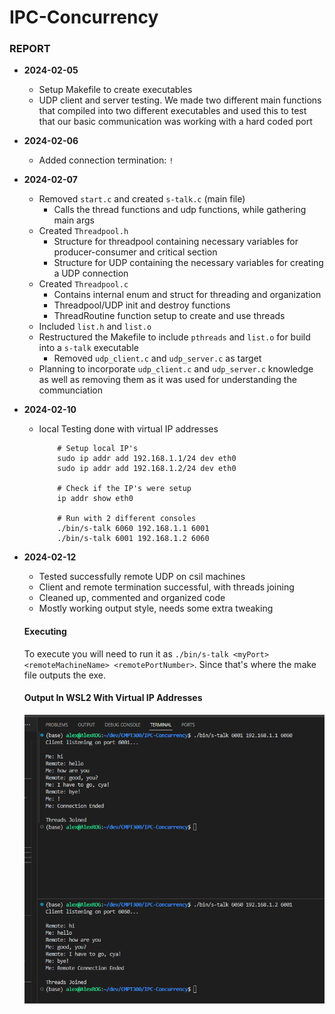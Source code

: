 # IPC-Concurrency

### REPORT

- **2024-02-05**
    - Setup Makefile to create executables
    - UDP client and server testing. We made two different main functions that compiled into two different executables and used this to test that our basic communication was working with a hard coded port

- **2024-02-06**
    - Added connection termination:  `!`

- **2024-02-07**
    - Removed `start.c` and created `s-talk.c` (main file)
        - Calls the thread functions and udp functions, while gathering main args
    - Created `Threadpool.h`
        - Structure for threadpool containing necessary variables for producer-consumer and critical section
        - Structure for UDP containing the necessary variables for creating a UDP connection
    - Created `Threadpool.c`
        - Contains internal enum and struct for threading and organization
        - Threadpool/UDP init and destroy functions
        - ThreadRoutine function setup to create and use threads
    - Included `list.h` and `list.o`
    - Restructured the Makefile to include `pthreads` and `list.o` for build into a `s-talk` executable
        - Removed `udp_client.c` and `udp_server.c` as target
    - Planning to incorporate `udp_client.c` and `udp_server.c` knowledge as well as removing them as it was used for understanding the communciation

- **2024-02-10**
    - local Testing done with virtual IP addresses
        ```shell
            # Setup local IP's
            sudo ip addr add 192.168.1.1/24 dev eth0
            sudo ip addr add 192.168.1.2/24 dev eth0

            # Check if the IP's were setup
            ip addr show eth0

            # Run with 2 different consoles
            ./bin/s-talk 6060 192.168.1.1 6001
            ./bin/s-talk 6001 192.168.1.2 6060
        ```

- **2024-02-12**
    - Tested successfully remote UDP on csil machines
    - Client and remote termination successful, with threads joining
    - Cleaned up, commented and organized code
    - Mostly working output style, needs some extra tweaking

    #### **Executing**
    To execute you will need to run it as `./bin/s-talk <myPort> <remoteMachineName> <remotePortNumber>`. Since that's where the make file outputs the exe.
    
    #### **Output In WSL2 With Virtual IP Addresses**
    ![](<localtesting.png>)